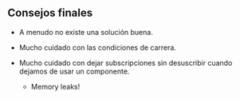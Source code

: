 ## Consejos finales

- A menudo no existe una solución buena.

- Mucho cuidado con las condiciones de carrera.

- Mucho cuidado con dejar subscripciones sin desuscribir cuando dejamos de usar un componente.
  - Memory leaks!

